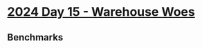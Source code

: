 # [2024 Day 15 - Warehouse Woes](https://adventofcode.com/2024/day/15)

## Benchmarks

<!-- BEGIN benches -->
<!-- END benches -->
<!-- BEGIN other_benches -->
<!-- END other_benches -->